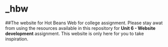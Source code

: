 # _hbw
##The website for Hot Beans Web for college assignment.
Please stay awat from using the resources available in this repository for <b>Unit 6 - Website development</b> assignment. This website is only here for you to take inspiration.
